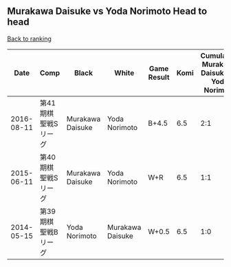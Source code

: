## Murakawa Daisuke vs Yoda Norimoto Head to head

[Back to ranking](../../index.md)




| **Date** | **Comp** | **Black** | **White** | **Game Result** | **Komi** | **Cumulative Murakawa Daisuke Vs Yoda Norimoto** | **Murakawa Daisuke Streak** | **Yoda Norimoto Streak** | 
| --- | --- | --- | --- | --- | --- | --- | --- | --- |
| 2016-08-11 | 第41期棋聖戦Sリーグ | Murakawa Daisuke | Yoda Norimoto | B+4.5 | 6.5 | 2:1 | 1 | 0 | 
| 2015-06-11 | 第40期棋聖戦Sリーグ | Murakawa Daisuke | Yoda Norimoto | W+R | 6.5 | 1:1 | 0 | 1 | 
| 2014-05-15 | 第39期棋聖戦Bリーグ | Yoda Norimoto | Murakawa Daisuke | W+0.5 | 6.5 | 1:0 | 1 | 0 |




